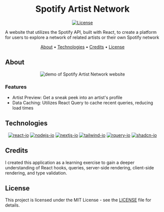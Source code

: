 <div align="center">

# Spotify Artist Network

[![License][license.io]][license-url]

<p align="left">
A website that utilizes the Spotify API, built with React, to create a platform for users to explore a network of related artists or their own Spotify network
</p>

[About](#about) •
[Technologies](#technologies) •
[Credits](#credits) •
[License](#license)

</div>

## About

<div align="center">

<img max-height=350 alt="demo of Spotify Artist Network website" src="https://raw.githubusercontent.com/rparin/SpotifyArtistNetwork/main/preview/Demo.gif">

</div>

### Features

- Artist Preview: Get a sneak peek into an artist's profile
- Data Caching: Utilizes React Query to cache recent queries, reducing load times

## Technologies

<div align="center">

[![react-io]][react-url]
[![nodejs-io]][nodejs-url]
[![nextjs-io]][nextjs-url]
[![tailwind-io]][tailwind-url]
[![rquery-io]][rquery-url]
[![shadcn-io]][shadcn-url]

</div>

## Credits

I created this application as a learning exercise to gain a deeper understanding of React hooks, queries, server-side rendering, client-side rendering, and type validation.

## License

This project is licensed under the MIT License - see the [LICENSE][git-license-url] file for details.

<!-- MARKDOWN LINKS & IMAGES -->

[license.io]: https://img.shields.io/badge/license-MIT-blue.svg
[license-url]: https://opensource.org/licenses/MIT
[git-license-url]: https://github.com/rparin/SpotifyArtistNetwork/blob/main/LICENSE
[react-url]: https://react.dev/
[react-io]: https://img.shields.io/badge/react-%2320232a.svg?style=for-the-badge&logo=react&logoColor=%2361DAFB
[tailwind-url]: https://tailwindcss.com/
[tailwind-io]: https://img.shields.io/badge/tailwindcss-%2338B2AC.svg?style=for-the-badge&logo=tailwind-css&logoColor=white
[nextjs-url]: https://nextjs.org/
[nextjs-io]: https://img.shields.io/badge/Nextjs-000000.svg?style=for-the-badge&logo=nextdotjs
[shadcn-url]: https://ui.shadcn.com/
[Shadcn-io]: https://img.shields.io/badge/shadcn-000000.svg?style=for-the-badge&logo=shadcnui&logoColor=white
[nodejs-url]: https://nodejs.org/en
[nodejs-io]: https://img.shields.io/badge/node.js-6DA55F?style=for-the-badge&logo=node.js&logoColor=white
[rquery-url]: https://tanstack.com/query/latest
[rquery-io]: https://img.shields.io/badge/reactquery-111827?style=for-the-badge&logo=reactquery

<!-- Badges: https://simpleicons.org or https://github.com/simple-icons/simple-icons/blob/master/slugs.md -->
